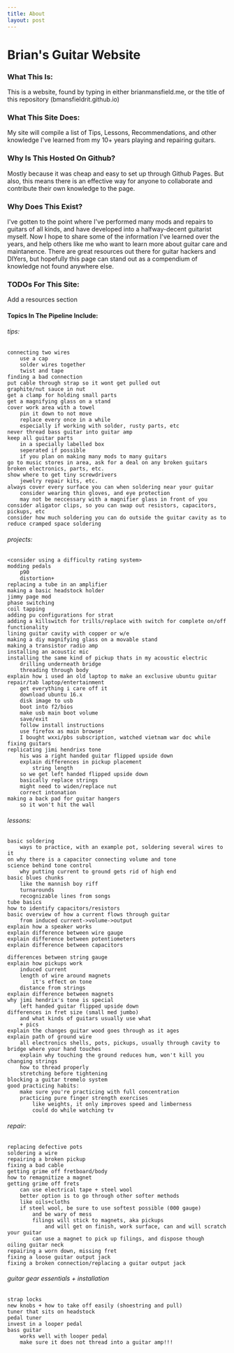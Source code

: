 ```yaml
---
title: About
layout: post
---
```


# Brian's Guitar Website

### What This Is:
This is a website, found by typing in either brianmansfield.me, or the title of this repository (bmansfieldrit.github.io)

### What This Site Does:
My site will compile a list of Tips, Lessons, Recommendations, and other knowledge I've learned from my 10+ years playing and repairing guitars.

### Why Is This Hosted On Github?
Mostly because it was cheap and easy to set up through Github Pages. But also, this means there is an effective way for anyone to collaborate and contribute their own knowledge to the page.

### Why Does This Exist?
I've gotten to the point where I've performed many mods and repairs to guitars of all kinds, and have developed into a halfway-decent guitarist myself. Now I hope to share some of the information I've learned over the years, and help others like me who want to learn more about guitar care and maintanence. There are great resources out there for guitar hackers and DIYers, but hopefully this page can stand out as a compendium of knowledge not found anywhere else.

### TODOs For This Site:
Add a resources section

#### Topics In The Pipeline Include:
###### tips:
	connecting two wires
		use a cap
		solder wires together
		twist and tape
	finding a bad connection
	put cable through strap so it wont get pulled out
	graphite/nut sauce in nut
	get a clamp for holding small parts
	get a magnifying glass on a stand
	cover work area with a towel
		pin it down to not move
		replace every once in a while
		especially if working with solder, rusty parts, etc
	never thread bass guitar into guitar amp
	keep all guitar parts
		in a specially labelled box
		seperated if possible
		if you plan on making many mods to many guitars
	go to music stores in area, ask for a deal on any broken guitars broken electronics, parts, etc.
	show where to get tiny screwdrivers
		jewelry repair kits, etc.
	always cover every surface you can when soldering near your guitar
		consider wearing thin gloves, and eye protection
		may not be neccessary with a magnifier glass in front of you
	consider aligator clips, so you can swap out resistors, capacitors, pickups, etc
	consider how much soldering you can do outside the guitar cavity as to reduce cramped space soldering

###### projects:
	<consider using a difficulty rating system>
	modding pedals
		p90
		distortion+
	replacing a tube in an amplifier
	making a basic headstock holder
	jimmy page mod
	phase switching
	coil tapping
	adding pu configurations for strat
	adding a killswitch for trills/replace with switch for complete on/off functionality
	lining guitar cavity with copper or w/e
	making a diy magnifying glass on a movable stand
	making a transistor radio amp
	installing an acoustic mic
	installing the same kind of pickup thats in my acoustic electric
		drilling underneath bridge
		threading through body
	explain how i used an old laptop to make an exclusive ubuntu guitar repair/tab laptop/entertainment
		get everything i care off it
		download ubuntu 16.x
		disk image to usb
		boot into f2/bios
		make usb main boot volume
		save/exit
		follow install instructions
		use firefox as main browser
		I bought wxxi/pbs subscription, watched vietnam war doc while fixing guitars
	replicating jimi hendrixs tone
		his was a right handed guitar flipped upside down
		explain differences in pickup placement
			string length
		so we get left handed flipped upside down
		basically replace strings
		might need to widen/replace nut
		correct intonation
	making a back pad for guitar hangers
		so it won't hit the wall
	
###### lessons:
	basic soldering
		ways to practice, with an example pot, soldering several wires to it
	on why there is a capacitor connecting volume and tone
	science behind tone control
		why putting current to ground gets rid of high end
	basic blues chunks
		like the mannish boy riff
		turnarounds
		recognizable lines from songs
	tube basics
	how to identify capacitors/resistors
	basic overview of how a current flows through guitar
		from induced current->volume->output
	explain how a speaker works
	explain difference between wire gauge
	explain difference between potentiometers
	explain difference between capacitors
	
	differences between string gauge
	explain how pickups work
		induced current
		length of wire around magnets
			it's effect on tone
		distance from strings
	explain difference between magnets
	why jimi hendrix's tone is special
		left handed guitar flipped upside down
	differences in fret size (small med jumbo)
		and what kinds of guitars usually use what
		+ pics
	explain the changes guitar wood goes through as it ages
	explain path of ground wire
		all electronics shells, pots, pickups, usually through cavity to bridge where your hand touches
		explain why touching the ground reduces hum, won't kill you
	changing strings
		how to thread properly
		stretching before tightening
	blocking a guitar tremelo system
	good practicing habits:
		make sure you're practicing with full concentration
		practicing pure finger strength exercises
			like weights, it only improves speed and limberness
			could do while watching tv
	
###### repair:
	replacing defective pots
	soldering a wire 
	repairing a broken pickup
	fixing a bad cable
	getting grime off fretboard/body
	how to remagnitize a magnet
	getting grime off frets
		can use electrical tape + steel wool
		better option is to go through other softer methods
		like oils+cloths
		if steel wool, be sure to use softest possible (000 gauge)
			and be wary of mess
			filings will stick to magnets, aka pickups
				and will get on finish, work surface, can and will scratch your guitar
			can use a magnet to pick up filings, and dispose though
	oiling guitar neck
	repairing a worn down, missing fret
	fixing a loose guitar output jack
	fixing a broken connection/replacing a guitar output jack
	
###### guitar gear essentials + installation
	strap locks
	new knobs + how to take off easily (shoestring and pull)
	tuner that sits on headstock
	pedal tuner
	invest in a looper pedal
	bass guitar
		works well with looper pedal
		make sure it does not thread into a guitar amp!!!
